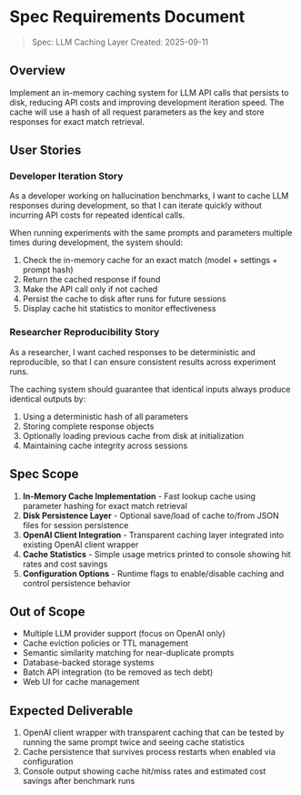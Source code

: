 # Spec Requirements Document

> Spec: LLM Caching Layer
> Created: 2025-09-11

## Overview

Implement an in-memory caching system for LLM API calls that persists to disk, reducing API costs and improving development iteration speed. The cache will use a hash of all request parameters as the key and store responses for exact match retrieval.

## User Stories

### Developer Iteration Story

As a developer working on hallucination benchmarks, I want to cache LLM responses during development, so that I can iterate quickly without incurring API costs for repeated identical calls.

When running experiments with the same prompts and parameters multiple times during development, the system should:
1. Check the in-memory cache for an exact match (model + settings + prompt hash)
2. Return the cached response if found
3. Make the API call only if not cached
4. Persist the cache to disk after runs for future sessions
5. Display cache hit statistics to monitor effectiveness

### Researcher Reproducibility Story

As a researcher, I want cached responses to be deterministic and reproducible, so that I can ensure consistent results across experiment runs.

The caching system should guarantee that identical inputs always produce identical outputs by:
1. Using a deterministic hash of all parameters
2. Storing complete response objects
3. Optionally loading previous cache from disk at initialization
4. Maintaining cache integrity across sessions

## Spec Scope

1. **In-Memory Cache Implementation** - Fast lookup cache using parameter hashing for exact match retrieval
2. **Disk Persistence Layer** - Optional save/load of cache to/from JSON files for session persistence
3. **OpenAI Client Integration** - Transparent caching layer integrated into existing OpenAI client wrapper
4. **Cache Statistics** - Simple usage metrics printed to console showing hit rates and cost savings
5. **Configuration Options** - Runtime flags to enable/disable caching and control persistence behavior

## Out of Scope

- Multiple LLM provider support (focus on OpenAI only)
- Cache eviction policies or TTL management
- Semantic similarity matching for near-duplicate prompts
- Database-backed storage systems
- Batch API integration (to be removed as tech debt)
- Web UI for cache management

## Expected Deliverable

1. OpenAI client wrapper with transparent caching that can be tested by running the same prompt twice and seeing cache statistics
2. Cache persistence that survives process restarts when enabled via configuration
3. Console output showing cache hit/miss rates and estimated cost savings after benchmark runs

